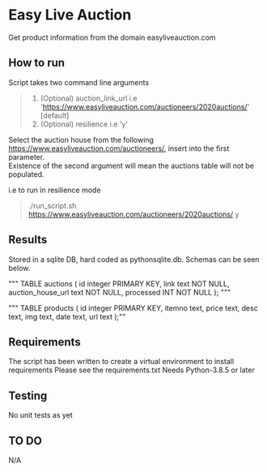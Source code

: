 # Easy Live Auction
Get product information from the domain easyliveauction.com

## How to run
Script takes two command line arguments 

>1. (Optional) auction_link_url i.e 'https://www.easyliveauction.com/auctioneers/2020auctions/' [default]
>2. (Optional) resilience i.e 'y' 

Select the auction house from the following https://www.easyliveauction.com/auctioneers/, insert into the first parameter.  
Existence of the second argument will mean the auctions table will not be populated. 

i.e to run in resilience mode 

> ./run_script.sh https://www.easyliveauction.com/auctioneers/2020auctions/ y 

## Results 

Stored in a sqlite DB, hard coded as pythonsqlite.db. Schemas can be seen below. 

""" TABLE auctions (
                                        id integer PRIMARY KEY,
                                        link text NOT NULL,
                                        auction_house_url text NOT NULL, 
                                        processed INT NOT NULL
                                    ); """

""" TABLE products (
                                    id integer PRIMARY KEY,
                                    itemno text,
                                    price text,
                                    desc text,
                                    img text,
                                    date text,
                                    url text 
                                );""


## Requirements 
The script has been written to create a virtual environment to install requirements 
Please see the requirements.txt
Needs Python-3.8.5 or later 

## Testing
No unit tests as yet 

## TO DO 
N/A 